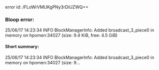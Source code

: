 error id: /FLoWrVMUKgPNy3rDiUZWQ==
### Bloop error:

25/06/17 14:23:34 INFO BlockManagerInfo: Added broadcast_3_piece0 in memory on hpomen:34027 (size: 9.4 KiB, free: 4.5 GiB)
#### Short summary: 

25/06/17 14:23:34 INFO BlockManagerInfo: Added broadcast_3_piece0 in memory on hpomen:34027 (size: 9...